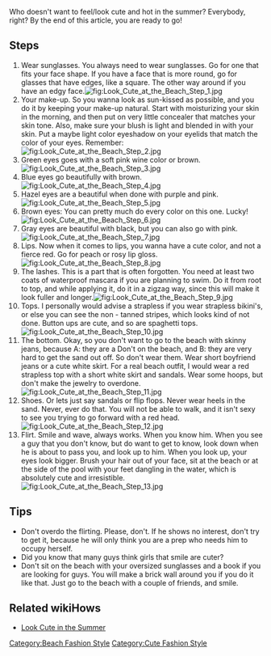 Who doesn't want to feel/look cute and hot in the summer? Everybody,
right? By the end of this article, you are ready to go!

## Steps

1.  Wear sunglasses. You always need to wear sunglasses. Go for one that
    fits your face shape. If you have a face that is more round, go for
    glasses that have edges, like a square. The other way around if you
    have an edgy
    face.![](Look_Cute_at_the_Beach_Step_1.jpg "fig:Look_Cute_at_the_Beach_Step_1.jpg")
2.  Your make-up. So you wanna look as sun-kissed as possible, and you
    do it by keeping your make-up natural. Start with moisturizing your
    skin in the morning, and then put on very little concealer that
    matches your skin tone. Also, make sure your blush is light and
    blended in with your skin. Put a maybe light color eyeshadow on your
    eyelids that match the color of your eyes.
    Remember:![](Look_Cute_at_the_Beach_Step_2.jpg "fig:Look_Cute_at_the_Beach_Step_2.jpg")
3.  Green eyes goes with a soft pink wine color or
    brown.![](Look_Cute_at_the_Beach_Step_3.jpg "fig:Look_Cute_at_the_Beach_Step_3.jpg")
4.  Blue eyes go beautifully with
    brown.![](Look_Cute_at_the_Beach_Step_4.jpg "fig:Look_Cute_at_the_Beach_Step_4.jpg")
5.  Hazel eyes are a beautiful when done with purple and
    pink.![](Look_Cute_at_the_Beach_Step_5.jpg "fig:Look_Cute_at_the_Beach_Step_5.jpg")
6.  Brown eyes: You can pretty much do every color on this one.
    Lucky!![](Look_Cute_at_the_Beach_Step_6.jpg "fig:Look_Cute_at_the_Beach_Step_6.jpg")
7.  Gray eyes are beautiful with black, but you can also go with
    pink.![](Look_Cute_at_the_Beach_Step_7.jpg "fig:Look_Cute_at_the_Beach_Step_7.jpg")
8.  Lips. Now when it comes to lips, you wanna have a cute color, and
    not a fierce red. Go for peach or rosy lip
    gloss.![](Look_Cute_at_the_Beach_Step_8.jpg "fig:Look_Cute_at_the_Beach_Step_8.jpg")
9.  The lashes. This is a part that is often forgotten. You need at
    least two coats of waterproof mascara if you are planning to swim.
    Do it from root to top, and while applying it, do it in a zigzag
    way, since this will make it look fuller and
    longer.![](Look_Cute_at_the_Beach_Step_9.jpg "fig:Look_Cute_at_the_Beach_Step_9.jpg")
10. Tops. I personally would advise a strapless if you wear strapless
    bikini's, or else you can see the non - tanned stripes, which looks
    kind of not done. Button ups are cute, and so are spaghetti
    tops.![](Look_Cute_at_the_Beach_Step_10.jpg "fig:Look_Cute_at_the_Beach_Step_10.jpg")
11. The bottom. Okay, so you don't want to go to the beach with skinny
    jeans, because A: they are a Don't on the beach, and B: they are
    very hard to get the sand out off. So don't wear them. Wear short
    boyfriend jeans or a cute white skirt. For a real beach outfit, I
    would wear a red strapless top with a short white skirt and sandals.
    Wear some hoops, but don't make the jewelry to
    overdone.![](Look_Cute_at_the_Beach_Step_11.jpg "fig:Look_Cute_at_the_Beach_Step_11.jpg")
12. Shoes. Or lets just say sandals or flip flops. Never wear heels in
    the sand. Never, ever do that. You will not be able to walk, and it
    isn't sexy to see you trying to go forward with a red
    head.![](Look_Cute_at_the_Beach_Step_12.jpg "fig:Look_Cute_at_the_Beach_Step_12.jpg")
13. Flirt. Smile and wave, always works. When you know him. When you see
    a guy that you don't know, but do want to get to know, look down
    when he is about to pass you, and look up to him. When you look up,
    your eyes look bigger. Brush your hair out of your face, sit at the
    beach or at the side of the pool with your feet dangling in the
    water, which is absolutely cute and
    irresistible.![](Look_Cute_at_the_Beach_Step_13.jpg "fig:Look_Cute_at_the_Beach_Step_13.jpg")

## Tips

-   Don't overdo the flirting. Please, don't. If he shows no interest,
    don't try to get it, because he will only think you are a prep who
    needs him to occupy herself.
-   Did you know that many guys think girls that smile are cuter?
-   Don't sit on the beach with your oversized sunglasses and a book if
    you are looking for guys. You will make a brick wall around you if
    you do it like that. Just go to the beach with a couple of friends,
    and smile.

## Related wikiHows

-   [Look Cute in the Summer](Look_Cute_in_the_Summer "wikilink")

[Category:Beach Fashion Style](Category:Beach_Fashion_Style "wikilink")
[Category:Cute Fashion Style](Category:Cute_Fashion_Style "wikilink")